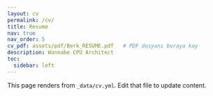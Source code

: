 ```yaml
---
layout: cv
permalink: /cv/
title: Resume
nav: true
nav_order: 5
cv_pdf: assets/pdf/Berk_RESUME.pdf   # PDF dosyanı buraya koy
description: Wannabe CPU Architect
toc:
  sidebar: left
---
```

This page renders from `_data/cv.yml`. Edit that file to update content.
